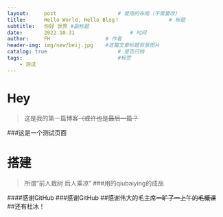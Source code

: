 ```yaml
---
layout:     post   				    # 使用的布局（不需要改）
title:      Hello World, Hello Blog！				# 标题 
subtitle:   你好 世界 #副标题
date:       2022.10.31  				# 时间
author:     FH					# 作者
header-img: img/new/beij.jpg 	#这篇文章标题背景图片
catalog: true 						# 是否归档
tags:								#标签
    - 测试
---
```


# Hey
>这是我的第一篇博客~~（或许也是最后一篇？~~

###这是一个测试页面


# 搭建
> 所谓“前人栽树 后人乘凉”
###用的qiubaiying的成品

####感谢GitHub
###感谢GitHub
##感谢伟大的毛主席~~一旷了一上午的毛概课~~
##还有杜冰！
